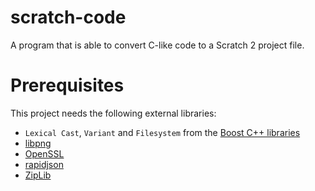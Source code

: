 # scratch-code
A program that is able to convert C-like code to a Scratch 2 project file.

# Prerequisites
This project needs the following external libraries:

- `Lexical Cast`, `Variant` and `Filesystem` from the [Boost C++ libraries](http://www.boost.org/)
- [libpng](http://www.libpng.org/pub/png/libpng.html)
- [OpenSSL](https://www.openssl.org/)
- [rapidjson](https://github.com/miloyip/rapidjson)
- [ZipLib](https://bitbucket.org/wbenny/ziplib/wiki/Home)
